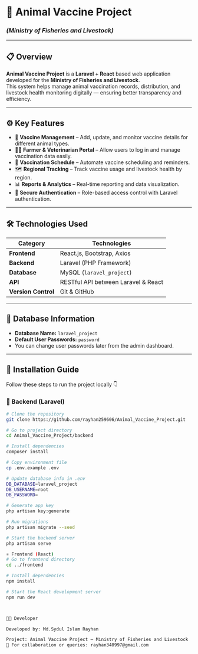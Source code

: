 # 🐄 Animal Vaccine Project  
### *(Ministry of Fisheries and Livestock)*

---

## 📋 Overview

**Animal Vaccine Project** is a **Laravel + React** based web application developed for the **Ministry of Fisheries and Livestock**.  
This system helps manage animal vaccination records, distribution, and livestock health monitoring digitally — ensuring better transparency and efficiency.

---

## ⚙️ Key Features

- 🧬 **Vaccine Management** – Add, update, and monitor vaccine details for different animal types.  
- 👩‍⚕️ **Farmer & Veterinarian Portal** – Allow users to log in and manage vaccination data easily.  
- 📅 **Vaccination Schedule** – Automate vaccine scheduling and reminders.  
- 🗺️ **Regional Tracking** – Track vaccine usage and livestock health by region.  
- 📊 **Reports & Analytics** – Real-time reporting and data visualization.  
- 🔐 **Secure Authentication** – Role-based access control with Laravel authentication.

---

## 🛠️ Technologies Used

| Category | Technologies |
|-----------|---------------|
| **Frontend** | React.js, Bootstrap, Axios |
| **Backend** | Laravel (PHP Framework) |
| **Database** | MySQL (`laravel_project`) |
| **API** | RESTful API between Laravel & React |
| **Version Control** | Git & GitHub |

---

## 💾 Database Information

- **Database Name:** `laravel_project`  
- **Default User Passwords:** `password`  
- You can change user passwords later from the admin dashboard.  

---

## 🚀 Installation Guide

Follow these steps to run the project locally 👇  

### 🧩 Backend (Laravel)
```bash
# Clone the repository
git clone https://github.com/rayhan259606/Animal_Vaccine_Project.git

# Go to project directory
cd Animal_Vaccine_Project/backend

# Install dependencies
composer install

# Copy environment file
cp .env.example .env

# Update database info in .env
DB_DATABASE=laravel_project
DB_USERNAME=root
DB_PASSWORD=

# Generate app key
php artisan key:generate

# Run migrations
php artisan migrate --seed

# Start the backend server
php artisan serve

⚛️ Frontend (React)
# Go to frontend directory
cd ../frontend

# Install dependencies
npm install

# Start the React development server
npm run dev



👨‍💻 Developer

Developed by: Md.Sydul Islam Rayhan

Project: Animal Vaccine Project – Ministry of Fisheries and Livestock
📧 For collaboration or queries: rayhan340997@gmail.com
